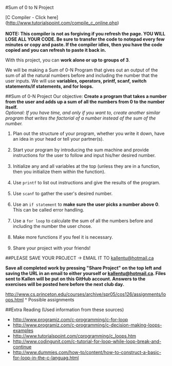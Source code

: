 #Sum of 0 to N Project

[C Compiler - Click here] (http://www.tutorialspoint.com/compile_c_online.php)<br><br>
__NOTE: This compiler is not as forgiving if you refresh the page. YOU WILL LOSE ALL YOUR CODE. Be sure to transfer the code to notepad every few minutes or copy and paste. If the compiler idles, then you have the code copied and you can refresh to paste it back in.__

With this project, you can __work alone or up to groups of 3__.

We will be making a Sum of 0-N Program that gives out an output of the sum of all the natural numbers before and including the number that the user inputs. We will use __variables, operators, printf, scanf, switch statements/if statements, and for loops.__

##Sum of 0-N Project
Our objective: __Create a program that takes a number from the user and adds up a sum of all the numbers from 0 to the number itself.__<br>
_Optional: If you have time, and only if you want to, create another similar program that writes the factorial of a number instead of the sum of the number._

1. Plan out the structure of your program, whether you write it down, have an idea in your head or tell your partner(s). <br><br>
2. Start your program by introducing the sum machine and provide instructions for the user to follow and input his/her desired number.<br><br>
3. Initialize any and all variables at the top (unless they are in a function, then you initialize them within the function).<br><br>
4. Use ```printf``` to list out instructions and give the results of the program.<br><br>
5. Use ```scanf``` to gather the user's desired number.<br><br>
6. Use an ```if statement``` to __make sure the user picks a number above 0__. This can be called error handling.<br><br>
7. Use a ```for loop``` to calculate the sum of all the numbers before and including the number the user chose.<br><br>
8. Make more functions if you feel it is necessary.<br><br>
9. Share your project with your friends!

##PLEASE SAVE YOUR PROJECT -> EMAIL IT TO kallentu@hotmail.ca

__Save all completed work by pressing "Share Project" on the top left and saving the URL in an email to either yourself or kallentu@hotmail.ca. Files sent to Kallen will be put on this GitHub account. Answers to the exercises will be posted here before the next club day.__



http://www.cs.princeton.edu/courses/archive/spr05/cos126/assignments/loops.html
^ Possible assignments

##Extra Reading (Used information from these sources)
* http://www.programiz.com/c-programming/c-for-loop
* http://www.programiz.com/c-programming/c-decision-making-loops-examples
* http://www.tutorialspoint.com/cprogramming/c_loops.htm
* http://www.codingunit.com/c-tutorial-for-loop-while-loop-break-and-continue
* http://www.dummies.com/how-to/content/how-to-construct-a-basic-for-loop-in-the-c-languag.html
